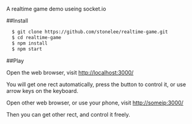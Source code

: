 A realtime game demo useing socket.io

##Install

```sh
  $ git clone https://github.com/stonelee/realtime-game.git
  $ cd realtime-game
  $ npm install
  $ npm start
```

##Play

Open the web browser, visit [http://localhost:3000/](http://localhost:3000/)

You will get one rect automatically, press the button to control it, or use arrow keys on the keyboard.

Open other web browser, or use your phone, visit [http://someip:3000/](http://localhost:3000/)

Then you can get other rect, and control it freely.
